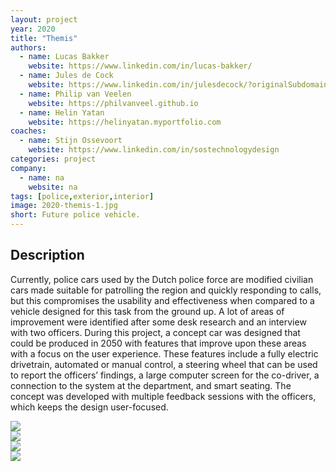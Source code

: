 ```yaml
---
layout: project
year: 2020
title: "Themis"
authors:
  - name: Lucas Bakker
    website: https://www.linkedin.com/in/lucas-bakker/
  - name: Jules de Cock
    website: https://www.linkedin.com/in/julesdecock/?originalSubdomain=nl
  - name: Philip van Veelen
    website: https://philvanveel.github.io
  - name: Helin Yatan
    website: https://helinyatan.myportfolio.com
coaches:
  - name: Stijn Ossevoort
    website: https://www.linkedin.com/in/sostechnologydesign
categories: project
company:
  - name: na
    website: na
tags: [police,exterior,interior]
image: 2020-themis-1.jpg
short: Future police vehicle.
---
```


## Description
Currently, police cars used by the Dutch police force are modified civilian cars made suitable for patrolling the region and quickly responding to calls, but this compromises the usability and effectiveness when compared to a vehicle designed for this task from the ground up. A lot of areas of improvement were identified after some desk research and an interview with two officers. During this project, a concept car was designed that could be produced in 2050 with features that improve upon these areas with a focus on the user experience. These features include a fully electric drivetrain, automated or manual control, a steering wheel that can be used to report the officers’ findings, a large computer screen for the co-driver, a connection to the system at the department, and smart seating. The concept was developed with multiple feedback sessions with the officers, which keeps the design user-focused.

<div class="project-image">
  <img src="/assets/img/2020-themis-2.jpg">
</div>
<div class="project-image">
  <img src="/assets/img/2020-themis-3.jpg">
</div>
<div class="project-image">
  <img src="/assets/img/2020-themis-4.jpg">
</div>
<div class="project-image">
  <img src="/assets/img/2020-themis-5.jpg">
</div>
